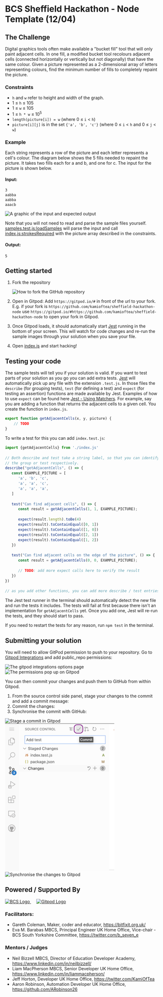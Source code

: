 # BCS Sheffield Hackathon - Node Template (12/04)

## The Challenge

Digital graphics tools often make available a "bucket fill" tool that will only paint adjacent cells. In one fill, a
modified bucket tool recolours adjacent cells (connected horizontally or vertically but not diagonally) that have the
same colour. Given a picture represented as a 2-dimensional array of letters representing colours, find the minimum
number of fills to completely repaint the picture.

### Constraints

* `h` and `w` refer to height and width of the graph.
* 1 ≤ `h` ≤ 105
* 1 ≤ `w` ≤ 105
* 1 ≤ `h * w` ≤ 10<sup>5</sup>
* `length(picture[i]) = w` (where 0 ≤ `i` < `h`)
* `picture[i][j]` is in the set `{'a', 'b', 'c'}` (where 0 ≤ `i` < `h` and 0 ≤ `j` < `w`)

### Example

Each string represents a row of the picture and each letter represents a cell's colour. The diagram below shows the 5
fills needed to repaint the picture. It takes two fills each for a and b, and one for c. The input for the picture is
shown below.

#### Input:

```
3
aabba
aabba
aaacb
```

![A graphic of the input and expected output](./docs/initial-with-output.png "A picture showing the above input in a grid twice. The left grid is labelled 'Initial Canvas', and the cells are plain white. The right is labelled 'Output (Number of Strokes): 5' and the cells are coloured in five blocks showing the five strokes required. The block of seven a's on the left is green, the top middle block of four b's is red, the top right block of two a's is light blue, and the single cell blocks of c and b in the bottom right are pale yellow and orange respectively.")

Note that you will not need to read and parse the sample files yourself.
[samples.test.js:loadSamples](https://github.com/jeff-horton-ho-sas/sheffield-hackathon-node/blob/main/samples.test.js#L5)
will parse the input and call
[index.js:strokesRequired](https://github.com/jeff-horton-ho-sas/sheffield-hackathon-node/blob/main/index.js#L1)
with the picture array described in the constraints.

#### Output:

`5`

## Getting started

1. Fork the repository
   
   ![How to fork the GitHub repository](./docs/fork.png "A screen shot of GitHub with the fork button highlighted. This is the 2nd button from the right in the row that includes the repository title.")

2. Open in Gitpod: Add `https://gitpod.io/#` in front of the url to your fork. E.g. if your fork is
   `https://github.com/kamioftea/sheffield-hackathon-node` use
   `https://gitpod.io/#https://github.com/kamioftea/sheffield-hackathon-node` to open your fork in Gitpod.

3. Once Gitpod loads, it should automatically start [Jest](https://jestjs.io/) running in the bottom of your screen.
   This will watch for code changes and re-run the sample images through your solution when you save your file.

4. Open [index.js](./index.js) and start hacking!

## Testing your code

The sample tests will tell you if your solution is valid. If you want to test parts of your solution as you go you can
add extra tests. [Jest](https://jestjs.io/) will automatically pick up any file with the extension `.test.js`. In those
files the `describe` (for grouping tests), `test` (for defining a test) and `expect` (for testing an assertion)
functions are made available by Jest. Examples of how to use `expect` can be found here
[Jest - Using Matchers](https://jestjs.io/docs/using-matchers). For example, say you are adding a function that returns
the adjacent cells to a given cell. You create the function in `index.js`.

```javascript
export function getAdjacentCells(x, y, picture) {
    // TODO
}
```

To write a test for this you can add `index.test.js`:

```javascript
import {getAdjacentCells} from './index.js'

// Both describe and test take a string label, so that you can identify what is passing/failing, and a function to run
// the group or test respectively.
describe("getAdjacentCells", () => {
   const EXAMPLE_PICTURE = [
      'a', 'b', 'c',
      'a', 'a', 'c',
      'a', 'a', 'a',
   ]

   test("Can find adjacent cells", () => {
      const result = getAdjacentCells(1, 1, EXAMPLE_PICTURE);
      
      expect(result.length).toBe(4)
      expect(result).toContainEqual([0, 1])
      expect(result).toContainEqual([1, 0])
      expect(result).toContainEqual([2, 1])
      expect(result).toContainEqual([1, 2])
   })
   
   test("Can find adjacent cells on the edge of the picture", () => {
      const result = getAdjacentCells(0, 0, EXAMPLE_PICTURE);
      
      // TODO: add more expect calls here to verify the result
   })
})

// as you add other functions, you can add more describe / test entries here
```
The Jest test runner in the terminal should automatically detect the new file and run the tests it includes. The tests 
will fail at first because there isn't an implementation for `getAdjacentCells` yet. Once you add one, Jest will re-run 
the tests, and they should start to pass.

If you need to restart the tests for any reason, run `npm test` in the terminal.
 
## Submitting your solution

You will need to allow GitPod permission to push to your repository. Go to 
[Gitpod Integrations](https://gitpod.io/integrations) and add public_repo permissions:

<img src="./docs/gitpod-integrations.png"  alt="The gitpod integrations options page"/>

<img src="./docs/gitpod-permissions.png"  alt="The permissions pop up on Gitpod"/>

You can then commit your changes and push them to GitHub from within Gitpod.

1. From the source control side panel, stage your changes to the commit and add a commit message:
2. Commit the changes:
3. Synchronise the commit with GitHub:
   
<img src="./docs/gitpod-stage.png" width="320" alt="Stage a commit in Gitpod"/>
&emsp;
<img src="./docs/gitpod-commit.png" width="360" alt="Commit in Gitpod"/>
&emsp;
<img src="./docs/gitpod-sync.png" width="320" alt="Synchronise the changes to Gitpod"/>

## Powered / Supported By

<a href="https://www.bcs.org/membership-and-registrations/member-communities/south-yorkshire-branch/">
    <!--suppress CheckImageSize -->
    <img src="./docs/bcs-logo.png" width="100" height="140"  alt="BCS Logo"/>
</a>
&emsp;
<a href="https://www.gitpod.io/">
    <img src="./docs/gitpod-logo.png" alt="Gitpod Logo"/>
</a>

### Facilitators:

- Gareth Coleman, Maker, coder and educator, https://bitfixit.org.uk/
- Eva M. Barabas MBCS, Principal Engineer UK Home Office, Vice-chair - BCS South Yorkshire Committee, https://twitter.com/b_seven_e

### Mentors / Judges

- Neil Bizzell MBCS, Director of Education Developer Academy, https://www.linkedin.com/in/neilbizzell/
- Liam MacPherson MBCS, Senior Developer UK Home Office, https://www.linkedin.com/in/liammacpherson/
- Jeff Horton, Developer UK Home Office, https://twitter.com/KamiOfTea
- Aaron Robinson, Automation Developer UK Home Office, https://github.com/ARobinson26